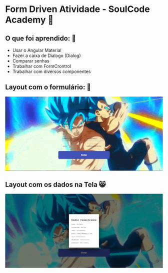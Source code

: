 # Form Driven Atividade - SoulCode Academy 📔


## O que foi aprendido: 🚀
- Usar o Angular Material
- Fazer a caixa de Dialogo (Dialog)
- Comparar senhas
- Trabalhar com FormCrontrol
- Trabalhar com diversos componentes


## Layout com o formulário: 🙂

![Layout - Desktop - Formulário](https://github.com/Raiannecaroline/exercicio-06-form-driven-soulCode/blob/main/img/Formul%C3%A1rio.jpg)

## Layout com os dados na Tela 😸

![Layout - Desktop - Dados](https://github.com/Raiannecaroline/exercicio-06-form-driven-soulCode/blob/main/img/Com%20os%20dados.jpg)
